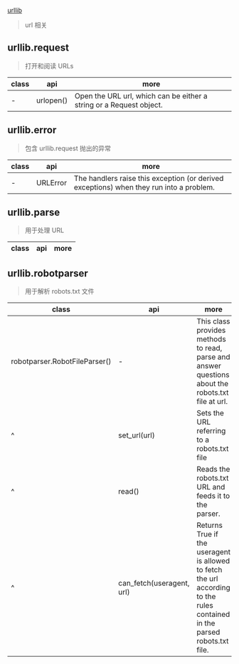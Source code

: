 [urllib](https://docs.python.org/zh-cn/3/library/urllib.html)

> url 相关

## urllib.request

> 打开和阅读 URLs

| class | api       | more                                                                |
| ----- | --------- | ------------------------------------------------------------------- |
| -     | urlopen() | Open the URL url, which can be either a string or a Request object. |

## urllib.error

> 包含 urllib.request 抛出的异常

| class | api      | more                                                                                    |
| ----- | -------- | --------------------------------------------------------------------------------------- |
| -     | URLError | The handlers raise this exception (or derived exceptions) when they run into a problem. |

## urllib.parse

> 用于处理 URL

| class | api | more |
| ----- | --- | ---- |


## urllib.robotparser

> 用于解析 robots.txt 文件

| class                         | api                       | more                                                                                                                      |
| ----------------------------- | ------------------------- | ------------------------------------------------------------------------------------------------------------------------- |
| robotparser.RobotFileParser() | -                         | This class provides methods to read, parse and answer questions about the robots.txt file at url.                         |
| ^                             | set_url(url)              | Sets the URL referring to a robots.txt file                                                                               |
| ^                             | read()                    | Reads the robots.txt URL and feeds it to the parser.                                                                      |
| ^                             | can_fetch(useragent, url) | Returns True if the useragent is allowed to fetch the url according to the rules contained in the parsed robots.txt file. |
